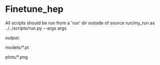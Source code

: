 # Finetune_hep

All scripts should be run from a 'run' dir outside of source run/my_run as ../../scripts/run.py --args args

output:

models/*.pt

plots/*.png
